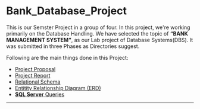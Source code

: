# Bank_Database_Project

This is our Semster Project in a group of four. In this project, we're working primarily on the Database Handling. We have selected the topic of **“BANK MANAGEMENT SYSTEM”**, 
as our Lab project of Database Systems(DBS). It was submitted in three Phases as Directories suggest.

Following are the main things done in this Project:

- [Project Proposal](Phase%201/Project%20Proposal.pdf)
- [Project Report](Phase%202/Project%20Report.pdf)
- [Relational Schema](Phase%202/Relational%20Schema.pdf)
- [Entitity Relationship Diagram (ERD)](Phase%202/BankDataBaseERD.pdf)
- [**SQL Server** Queries](Phase%203/)



-----
